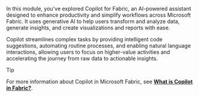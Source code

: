 In this module, you've explored Copilot for Fabric, an AI-powered assistant designed to enhance productivity and simplify workflows across Microsoft Fabric. It uses generative AI to help users transform and analyze data, generate insights, and create visualizations and reports with ease. 

Copilot streamlines complex tasks by providing intelligent code suggestions, automating routine processes, and enabling natural language interactions, allowing users to focus on higher-value activities and accelerating the journey from raw data to actionable insights.

> [!TIP]
> For more information about Copilot in Microsoft Fabric, see **[What is Copilot in Fabric?](/fabric/fundamentals/copilot-fabric-overview)**.
